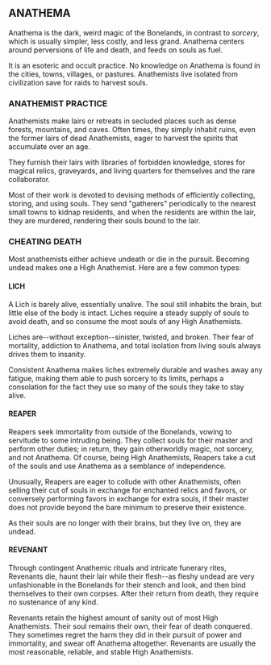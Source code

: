 ## ANATHEMA

Anathema is the dark, weird magic of the Bonelands, in contrast to *sorcery*, which is usually simpler, less costly, and less grand. Anathema centers around perversions of life and death, and feeds on souls as fuel.

It is an esoteric and occult practice. No knowledge on Anathema is found in the cities, towns, villages, or pastures. Anathemists live isolated from civilization save for raids to harvest souls.

### ANATHEMIST PRACTICE

Anathemists make lairs or retreats in secluded places such as dense forests, mountains, and caves. Often times, they simply inhabit ruins, even the former lairs of dead Anathemists, eager to harvest the spirits that accumulate over an age.

They furnish their lairs with libraries of forbidden knowledge, stores for magical relics, graveyards, and living quarters for themselves and the rare collaborator.

Most of their work is devoted to devising methods of efficiently collecting, storing, and using souls. They send "gatherers" periodically to the nearest small towns to kidnap residents, and when the residents are within the lair, they are murdered, rendering their souls bound to the lair.

### CHEATING DEATH

Most anathemists either achieve undeath or die in the pursuit. Becoming undead makes one a High Anathemist. Here are a few common types:

#### LICH

A Lich is barely alive, essentially unalive. The soul still inhabits the brain, but little else of the body is intact. Liches require a steady supply of souls to avoid death, and so consume the most souls of any High Anathemists.

Liches are--without exception--sinister, twisted, and broken. Their fear of mortality, addiction to Anathema, and total isolation from living souls always drives them to insanity.

Consistent Anathema makes liches extremely durable and washes away any fatigue, making them able to push sorcery to its limits, perhaps a consolation for the fact they use so many of the souls they take to stay alive.

#### REAPER

Reapers seek immortality from outside of the Bonelands, vowing to servitude to some intruding being. They collect souls for their master and perform other duties; in return, they gain otherworldly magic, not sorcery, and not Anathema. Of course, being High Anathemists, Reapers take a cut of the souls and use Anathema as a semblance of independence.

Unusually, Reapers are eager to collude with other Anathemists, often selling their cut of souls in exchange for enchanted relics and favors, or conversely performing favors in exchange for extra souls, if their master does not provide beyond the bare minimum to preserve their existence.

As their souls are no longer with their brains, but they live on, they are undead.

####  REVENANT

Through contingent Anathemic rituals and intricate funerary rites, Revenants die, haunt their lair while their flesh--as fleshy undead are very unfashionable in the Bonelands for their stench and look, and then bind themselves to their own corpses. After their return from death, they require no sustenance of any kind.

Revenants retain the highest amount of sanity out of most High Anathemists. Their soul remains their own, their fear of death conquered. They sometimes regret the harm they did in their pursuit of power and immortality, and swear off Anathema altogether. Revenants are usually the most reasonable, reliable, and stable High Anathemists.
